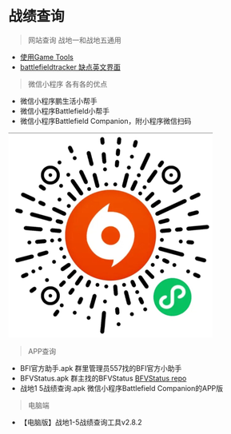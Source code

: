 # 战绩查询

> 网站查询  战地一和战地五通用

* [使用Game Tools](https://gametools.network/stats)
* [battlefieldtracker 缺点英文界面](https://battlefieldtracker.com/)

> 微信小程序  各有各的优点

* 微信小程序鹏生活小帮手
* 微信小程序Battlefield小帮手
* 微信小程序Battlefield Companion，附小程序微信扫码

<img src="https://github.com/GC-ZF/French-fries-notice-bar/blob/main/img/Battlefield%20Companion.jpg?raw=true" style="zoom:50%;" />

> APP查询  

* BFI官方助手.apk  群里管理员557找的BFI官方小助手
* BFVStatus.apk  群主找的BFVStatus [BFVStatus repo](https://github.com/dzxrly/BFVStatus)
* 战地1 5战绩查询.apk  微信小程序Battlefield Companion的APP版

> 电脑端

* 【电脑版】战地1-5战绩查询工具v2.8.2

